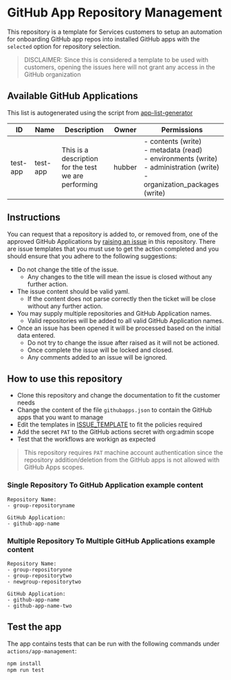 # GitHub App Repository Management

This repository is a template for Services customers to setup an automation for onboarding
GitHub app repos into installed GitHub apps with the `selected` option for repository selection.

> DISCLAIMER: Since this is considered a template to be used with customers, opening the issues here will not grant any 
access in the GitHub organization

## Available GitHub Applications

This list is autogenerated using the script from [app-list-generator](./app-list-generator)

| ID                     | Name                   | Description                                          | Owner   | Permissions                                                                                                                          |
| ---------------------- | ---------------------- | ---------------------------------------------------- | ------- | ------------------------------------------------------------------------------------------------------------------------------------ |
| test-app               | test-app               | This is a description for the test we are performing | hubber  | - contents (write)<br>- metadata (read)<br>- environments (write)<br>- administration (write)<br>- organization_packages (write)<br> |

## Instructions

You can request that a repository is added to, or removed from, one of the approved GitHub Applications by [raising an issue](https://github.com/github/actions-app-repository-management/issues) in this repository. 
There are issue templates that you must use to get the action completed and you should ensure that you adhere to the following suggestions:

- Do not change the title of the issue.
  - Any changes to the title will mean the issue is closed without any further action.
- The issue content should be valid yaml.
  - If the content does not parse correctly then the ticket will be close without any further action.
- You may supply multiple repositories and GitHub Application names.
  - Valid repositories will be added to all valid GitHub Application names.
- Once an issue has been opened it will be processed based on the initial data entered.
  - Do not try to change the issue after raised as it will not be actioned.
  - Once complete the issue will be locked and closed.
  - Any comments added to an issue will be ignored.

## How to use this repository

- Clone this repository and change the documentation to fit the customer needs
- Change the content of the file `githubapps.json` to contain the GitHub apps that you want to manage
- Edit the templates in [ISSUE_TEMPLATE](./.github/ISSUE_TEMPLATE) to fit the policies required
- Add the secret `PAT` to the GitHub actions secret with org:admin scope
- Test that the workflows are workign as expected

> This repository requires `PAT` machine account authentication since the repository addition/deletion from the GitHub apps
> is not allowed with GitHub Apps scopes. 

### Single Repository To GitHub Application example content

```
Repository Name: 
- group-repositoryname

GitHub Application: 
- github-app-name
```

### Multiple Repository To Multiple GitHub Applications example content

```
Repository Name: 
- group-repositoryone
- group-repositorytwo
- newgroup-repositorytwo

GitHub Application: 
- github-app-name
- github-app-name-two
```

## Test the app

The app contains tests that can be run with the following commands under `actions/app-management`:
```bash
npm install
npm run test
```
